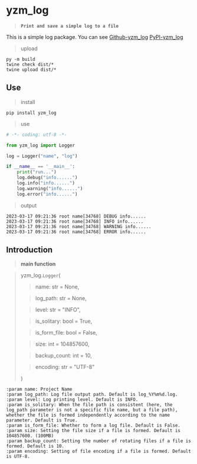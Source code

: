 # yzm_log

> **`Print and save a simple log to a file`**

This is a simple log package. You can see
[Github-yzm_log](https://github.com/YuZhengM/yzm_log)
[PyPI-yzm_log](https://pypi.org/project/yzm_log/)

> upload

```shell
py -m build
twine check dist/*
twine upload dist/*
```

## Use

> install

```shell
pip install yzm_log
```

> use

```python
# -*- coding: utf-8 -*-

from yzm_log import Logger

log = Logger("name", "log")

if __name__ == '__main__':
    print("run...")
    log.debug("info......")
    log.info("info......")
    log.warning("info......")
    log.error("info......")
```

> output

```shell
2023-03-17 09:21:36 root name[34768] DEBUG info......
2023-03-17 09:21:36 root name[34768] INFO info......
2023-03-17 09:21:36 root name[34768] WARNING info......
2023-03-17 09:21:36 root name[34768] ERROR info......

```

## Introduction

> **main function**

> yzm_log.`Logger`(
>> name: str = None,
>
>> log_path: str = None,
>
>> level: str = "INFO",
>
>> is_solitary: bool = True,
>
>> is_form_file: bool = False,
>
>> size: int = 104857600,
>
>> backup_count: int = 10,
>
>> encoding: str = "UTF-8"
>
> )

```
:param name: Project Name
:param log_path: Log file output path. Default is log_%Y%m%d.log.
:param level: Log printing level. Default is INFO.
:param is_solitary: When the file path is consistent (here, the log_path parameter is not a specific file name, but a file path), whether the file is formed independently according to the name parameter. Default is True.
:param is_form_file: Whether to form a log file. Default is False.
:param size: Setting the file size if a file is formed. Default is 104857600. (100MB)
:param backup_count: Setting the number of rotating files if a file is formed. Default is 10.
:param encoding: Setting of file encoding if a file is formed. Default is UTF-8.
```
